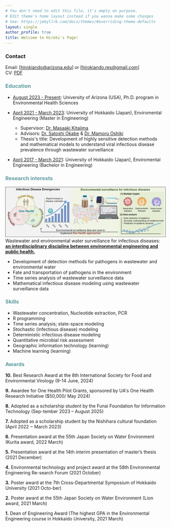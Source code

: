 ```yaml
---
# You don't need to edit this file, it's empty on purpose.
# Edit theme's home layout instead if you wanna make some changes
# See: https://jekyllrb.com/docs/themes/#overriding-theme-defaults
layout: single
author_profile: true
title: Welcome to Hiroki's Page!
---
```

### Contact
Email: [hirokiando@arizona.edu] or [hirokiando.res@gmail.com]  
CV: [PDF](https://drive.google.com/drive/u/0/folders/1l5AGlTYMFyW5ohbhGnXx5DC1cZg9Pe0i)

### <span style="color:#5E9CA0;">Education</span>
- <u>August 2023 - Present</u>: University of Arizona (USA), Ph.D. program in Environmental Health Sciences
  
- <u>April 2021 - March 2023</u>: University of Hokkaido (Japan), Enviromental Engineering (Master in Engineering)  
   
  - Supervisor: [Dr. Masaaki Kitajima](https://scholar.google.co.jp/citations?user=46SKTFsAAAAJ&hl=en)   
  - Advisors: [Dr. Satoshi Okabe](https://scholar.google.co.jp/citations?user=MKX4iLsAAAAJ&hl=ja) & [Dr. Mamoru Oshiki](https://scholar.google.com/citations?user=-gmVynQAAAAJ&hl=ja)
  - Thesis's title: Development of highly sensitive detection methods and mathematical models to understand viral infectious disease prevalence through wastewater surveillance

- <u>April 2017 - March 2021</u>: University of Hokkaido (Japan), Enviromental Engineering (Bachelor in Engineering)

### <span style="color:#5E9CA0;">Research interests</span> 
![Research image](/assets/images/home.jpg)
Wastewater and environmental water surveillance for infectious diseases: <u><b>an interdisciplinary discipline between environmental engineering and public health.</b></u>
- Development of detection methods for pathogens in wastewater and environmental water
- Fate and transportation of pathogens in the environment
- Time series analysis of wastewater surveillance data
- Mathematical infectious disease modeling using wastewater surveillance data

### <span style="color:#5E9CA0;">Skills</span> 
- Wastewater concentration, Nucleotide extraction, PCR
- R programming
- Time series analysis; state-space modeling
- Stochastic (infectious disease) modeling
- Deterministic infectious disease modeling
- Quantitative microbial risk assessment
- Geographic information technology (learning)
- Machine learning (learning)

### <span style="color:#5E9CA0;">Awards</span>  
<p><b>10.</b> Best Research Award at the 8th International Society for Food and Environmental Virology (9-14 June, 2024)</p>  
<p><b>9.</b> Awardee for One Health Pilot Grants, sponsored by UA's One Health Research Initiative ($50,000/ May 2024)</p>   
<p><b>8.</b> Adopted as a scholarship student by the Funai Foundation for Information Technology (Sep-tember 2023 – August 2025)</p>   
<p><b>7.</b> Adopted as a scholarship student by the Nishihara cultural foundation (April 2022 ‒ March 2023)</p>   
<p><b>6.</b> Presentation award at the 55th Japan Society on Water Environment (Kurita award, 2022 March)</p>   
<p><b>5.</b> Presentation award at the 14th interim presentation of master’s thesis (2021 December)</p>   
<p><b>4.</b> Environmental technology and project award at the 58th Environmental Engineering Re-search Forum (2021 October)</p>   
<p><b>3.</b> Poster award at the 7th Cross-Departmental Symposium of Hokkaido University (2021 Octo-ber)</p>   
<p><b>2.</b> Poster award at the 55th Japan Society on Water Environment (Lion award, 2021 March)</p>   
<p><b>1.</b> Dean of Engineering Award (The highest GPA in the Environmental Engineering course in Hokkaido University, 2021 March)</p>   


